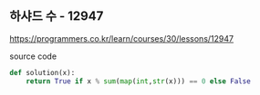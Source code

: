 ## 하샤드 수 - 12947

https://programmers.co.kr/learn/courses/30/lessons/12947



source code

```python
def solution(x):
    return True if x % sum(map(int,str(x))) == 0 else False
```

